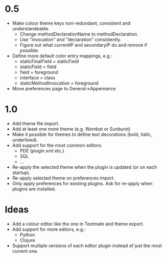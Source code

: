 0.5
===
* Make colour theme keys non-redundant, consistent and
  understandeable.
  * Change methodDeclarationName to methodDeclaration.
  * Use "invocation" and "declaration" consistently.
  * Figure out what currentIP and secondaryIP do and remove if
    possible.
* Define more default color entry mappings, e.g.:
  * staticFinalField = staticField
  * staticField = field
  * field = foreground
  * interface = class
  * staticMethodInvocation = foreground 
* Move preferences page to General->Appereance

1.0
===
* Add theme file import.
* Add at least one more theme (e.g. Wombat or Sunburst)
* Make it possible for themes to define text decorations (bold,
  italic, underlined).
* Add support for the most common editors:
  * PDE (plugin.xml etc.)
  * SQL
  * ...
* Re-apply the selected theme when the plugin is updated (or on each
  startup).
* Re-apply selected theme on preferences import.
* Only apply preferences for existing plugins. Ask for re-apply when
  plugins are installed.

Ideas
=====
* Add a colour editor like the one in Textmate and theme export.
* Add support for more editors, e.g.:
  * Python
  * Clojure
* Support multiple versions of each editor plugin instead of just the
  most current one.
